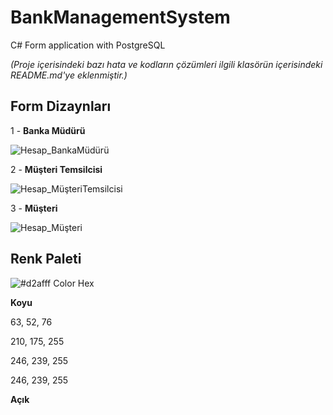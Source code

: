 # BankManagementSystem
 C# Form application with PostgreSQL
 
 *(Proje içerisindeki bazı hata ve kodların çözümleri ilgili klasörün içerisindeki README.md'ye eklenmiştir.)*

 ## Form Dizaynları
  1 - __Banka Müdürü__

  ![Hesap_BankaMüdürü](https://github.com/zeynepaslierhan/BankManagementSystem/blob/main/images/img_FormDesign/Hesap_BankaM%C3%BCd%C3%BCr%C3%BC.png)

  2 - __Müşteri Temsilcisi__

  ![Hesap_MüşteriTemsilcisi](https://github.com/zeynepaslierhan/BankManagementSystem/blob/main/images/img_FormDesign/Hesap_M%C3%BC%C5%9FteriTemsilcisi.png)

  3 - __Müşteri__

  ![Hesap_Müşteri](https://github.com/zeynepaslierhan/BankManagementSystem/blob/main/images/img_FormDesign/Hesap_M%C3%BC%C5%9Fteri.png)


 ## Renk Paleti
  ![#d2afff Color Hex](https://github.com/zeynepaslierhan/BankManagementSystem/blob/main/images/img_Color/%23d2afff%20Color%20Hex.png)

  __Koyu__

  63, 52, 76

  210, 175, 255

  246, 239, 255

  246, 239, 255

  __Açık__

